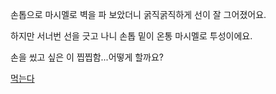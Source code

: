손톱으로 마시멜로 벽을 파 보았더니 굵직굵직하게 선이 잘 그어졌어요.

하지만 서너번 선을 긋고 나니 손톱 밑이 온통 마시멜로 투성이에요.

손을 씼고 싶은 이 찝찝함...어떻게 할까요?

[먹는다](../eating-walls/eating-marshmallow.md)
